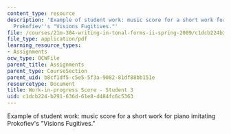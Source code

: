 ```yaml
---
content_type: resource
description: 'Example of student work: music score for a short work for piano imitating
  Prokofiev''s "Visions Fugitives."'
file: /courses/21m-304-writing-in-tonal-forms-ii-spring-2009/c1dcb224b291636d61e8d484fc6c5363_MIT21M_304s09_sw03.pdf
file_type: application/pdf
learning_resource_types:
- Assignments
ocw_type: OCWFile
parent_title: Assignments
parent_type: CourseSection
parent_uid: b8cf1df5-c5e5-5f3a-9082-81df88bb151e
resourcetype: Document
title: Work-in-progress Score - Student 3
uid: c1dcb224-b291-636d-61e8-d484fc6c5363
---
```

Example of student work: music score for a short work for piano imitating Prokofiev's "Visions Fugitives."

